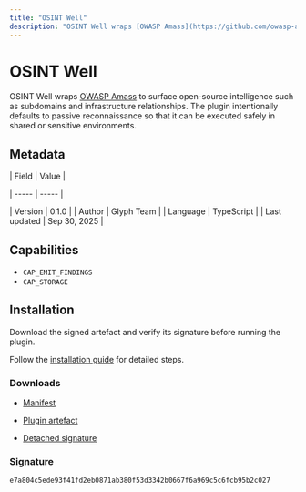 ```yaml
---
title: "OSINT Well"
description: "OSINT Well wraps [OWASP Amass](https://github.com/owasp-amass/amass) to surface open-source intelligence such as subdomains and infrastructure relationships. The plugin intentionally defaults to passive reconnaissance so that it can be executed safely in shared or sensitive environments."
---
```


# OSINT Well

OSINT Well wraps [OWASP Amass](https://github.com/owasp-amass/amass) to surface open-source intelligence such as subdomains and infrastructure relationships. The plugin intentionally defaults to passive reconnaissance so that it can be executed safely in shared or sensitive environments.

## Metadata

| Field | Value |

| ----- | ----- |

| Version | 0.1.0 |
| Author | Glyph Team |
| Language | TypeScript |
| Last updated | Sep 30, 2025 |


## Capabilities

- `CAP_EMIT_FINDINGS`
- `CAP_STORAGE`


## Installation

Download the signed artefact and verify its signature before running the plugin.

Follow the [installation guide](https://github.com/RowanDark/Glyph/tree/9245f2b8970021ae16fb399f76228c7c806dfaf8/plugins/osint-well#installation) for detailed steps.


### Downloads

- [Manifest](https://raw.githubusercontent.com/RowanDark/Glyph/9245f2b8970021ae16fb399f76228c7c806dfaf8/plugins/osint-well/manifest.json)

- [Plugin artefact](https://raw.githubusercontent.com/RowanDark/Glyph/9245f2b8970021ae16fb399f76228c7c806dfaf8/plugins/osint-well/plugin.js)

- [Detached signature](https://raw.githubusercontent.com/RowanDark/Glyph/9245f2b8970021ae16fb399f76228c7c806dfaf8/plugins/osint-well/plugin.js.sig)


### Signature

`e7a804c5ede93f41fd2eb0871ab380f53d3342b0667f6a969c5c6fcb95b2c027`

